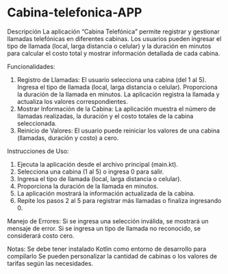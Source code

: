 # Cabina-telefonica-APP
Descripción
La aplicación “Cabina Telefónica” permite registrar y gestionar llamadas telefónicas en diferentes cabinas. Los usuarios pueden ingresar el tipo de llamada (local, larga distancia o celular) y la duración en minutos para calcular el costo total y mostrar información detallada de cada cabina.

Funcionalidades:
1. Registro de Llamadas:
    El usuario selecciona una cabina (del 1 al 5).
    Ingresa el tipo de llamada (local, larga distancia o celular).
    Proporciona la duración de la llamada en minutos.
    La aplicación registra la llamada y actualiza los valores correspondientes.
2.	Mostrar Información de la Cabina: La aplicación muestra el número de llamadas realizadas, la duración y el costo totales de la cabina seleccionada.
3.	Reinicio de Valores: El usuario puede reiniciar los valores de una cabina (llamadas, duración y costo) a cero.

Instrucciones de Uso:
1.	Ejecuta la aplicación desde el archivo principal (main.kt).
2.	Selecciona una cabina (1 al 5) o ingresa 0 para salir.
3.	Ingresa el tipo de llamada (local, larga distancia o celular).
4.	Proporciona la duración de la llamada en minutos.
5.	La aplicación mostrará la información actualizada de la cabina.
6.	Repite los pasos 2 al 5 para registrar más llamadas o finaliza ingresando 0.

Manejo de Errores:
    Si se ingresa una selección inválida, se mostrará un mensaje de error.
    Si se ingresa un tipo de llamada no reconocido, se considerará costo cero.

Notas:
    Se debe tener instalado Kotlin como entorno de desarrollo para compilarlo
    Se pueden personalizar la cantidad de cabinas o los valores de tarifas según las necesidades.